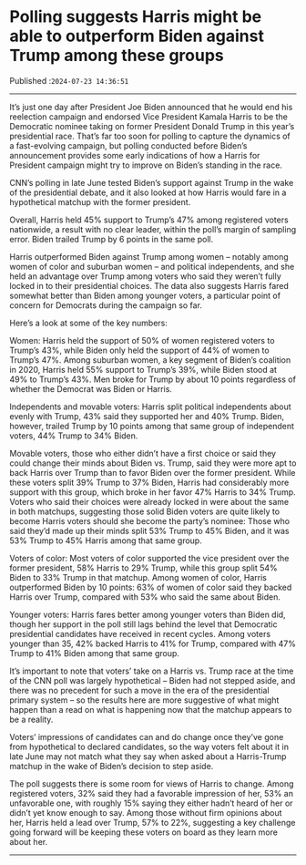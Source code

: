 # Polling suggests Harris might be able to outperform Biden against Trump among these groups

Published :`2024-07-23 14:36:51`

---

It’s just one day after President Joe Biden announced that he would end his reelection campaign and endorsed Vice President Kamala Harris to be the Democratic nominee taking on former President Donald Trump in this year’s presidential race. That’s far too soon for polling to capture the dynamics of a fast-evolving campaign, but polling conducted before Biden’s announcement provides some early indications of how a Harris for President campaign might try to improve on Biden’s standing in the race.

CNN’s polling in late June tested Biden’s support against Trump in the wake of the presidential debate, and it also looked at how Harris would fare in a hypothetical matchup with the former president.

Overall, Harris held 45% support to Trump’s 47% among registered voters nationwide, a result with no clear leader, within the poll’s margin of sampling error. Biden trailed Trump by 6 points in the same poll.

Harris outperformed Biden against Trump among women – notably among women of color and suburban women – and political independents, and she held an advantage over Trump among voters who said they weren’t fully locked in to their presidential choices. The data also suggests Harris fared somewhat better than Biden among younger voters, a particular point of concern for Democrats during the campaign so far.

Here’s a look at some of the key numbers:

Women: Harris held the support of 50% of women registered voters to Trump’s 43%, while Biden only held the support of 44% of women to Trump’s 47%. Among suburban women, a key segment of Biden’s coalition in 2020, Harris held 55% support to Trump’s 39%, while Biden stood at 49% to Trump’s 43%. Men broke for Trump by about 10 points regardless of whether the Democrat was Biden or Harris.

Independents and movable voters: Harris split political independents about evenly with Trump, 43% said they supported her and 40% Trump. Biden, however, trailed Trump by 10 points among that same group of independent voters, 44% Trump to 34% Biden.

Movable voters, those who either didn’t have a first choice or said they could change their minds about Biden vs. Trump, said they were more apt to back Harris over Trump than to favor Biden over the former president. While these voters split 39% Trump to 37% Biden, Harris had considerably more support with this group, which broke in her favor 47% Harris to 34% Trump. Voters who said their choices were already locked in were about the same in both matchups, suggesting those solid Biden voters are quite likely to become Harris voters should she become the party’s nominee: Those who said they’d made up their minds split 53% Trump to 45% Biden, and it was 53% Trump to 45% Harris among that same group.

Voters of color: Most voters of color supported the vice president over the former president, 58% Harris to 29% Trump, while this group split 54% Biden to 33% Trump in that matchup. Among women of color, Harris outperformed Biden by 10 points: 63% of women of color said they backed Harris over Trump, compared with 53% who said the same about Biden.

Younger voters: Harris fares better among younger voters than Biden did, though her support in the poll still lags behind the level that Democratic presidential candidates have received in recent cycles. Among voters younger than 35, 42% backed Harris to 41% for Trump, compared with 47% Trump to 41% Biden among that same group.

It’s important to note that voters’ take on a Harris vs. Trump race at the time of the CNN poll was largely hypothetical – Biden had not stepped aside, and there was no precedent for such a move in the era of the presidential primary system – so the results here are more suggestive of what might happen than a read on what is happening now that the matchup appears to be a reality.

Voters’ impressions of candidates can and do change once they’ve gone from hypothetical to declared candidates, so the way voters felt about it in late June may not match what they say when asked about a Harris-Trump matchup in the wake of Biden’s decision to step aside.

The poll suggests there is some room for views of Harris to change. Among registered voters, 32% said they had a favorable impression of her, 53% an unfavorable one, with roughly 15% saying they either hadn’t heard of her or didn’t yet know enough to say. Among those without firm opinions about her, Harris held a lead over Trump, 57% to 22%, suggesting a key challenge going forward will be keeping these voters on board as they learn more about her.

---

